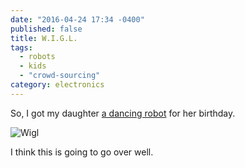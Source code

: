 ```yaml
---
date: "2016-04-24 17:34 -0400"
published: false
title: W.I.G.L.
tags: 
  - robots
  - kids
  - "crowd-sourcing"
category: electronics
---
```

So, I got my daughter [a dancing robot](https://www.crowdsupply.com/vivek-mano/wigl) for her birthday.

![Wigl](https://github.com/vivekmano/wigl/blob/master/images/wigl_github.jpg "Wigl dancing robot")

I think this is going to go over well.


